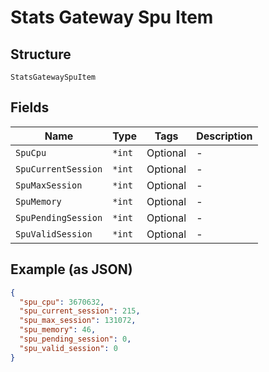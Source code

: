 
# Stats Gateway Spu Item

## Structure

`StatsGatewaySpuItem`

## Fields

| Name | Type | Tags | Description |
|  --- | --- | --- | --- |
| `SpuCpu` | `*int` | Optional | - |
| `SpuCurrentSession` | `*int` | Optional | - |
| `SpuMaxSession` | `*int` | Optional | - |
| `SpuMemory` | `*int` | Optional | - |
| `SpuPendingSession` | `*int` | Optional | - |
| `SpuValidSession` | `*int` | Optional | - |

## Example (as JSON)

```json
{
  "spu_cpu": 3670632,
  "spu_current_session": 215,
  "spu_max_session": 131072,
  "spu_memory": 46,
  "spu_pending_session": 0,
  "spu_valid_session": 0
}
```

